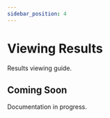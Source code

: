 ```yaml
---
sidebar_position: 4
---
```


# Viewing Results

Results viewing guide.

## Coming Soon

Documentation in progress.
